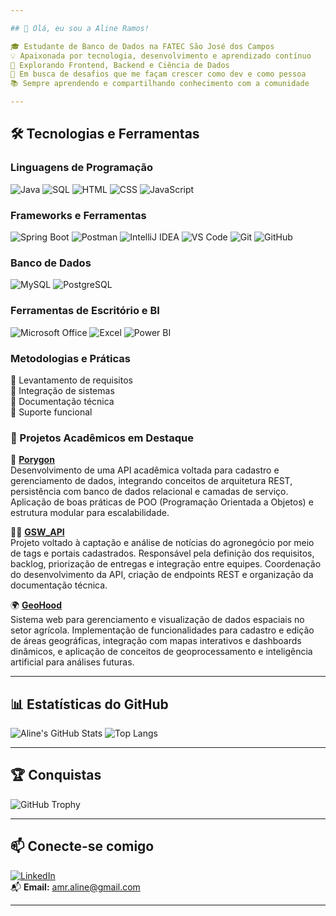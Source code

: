 ```yaml
---

## 🌟 Olá, eu sou a Aline Ramos!

🎓 Estudante de Banco de Dados na FATEC São José dos Campos  
💡 Apaixonada por tecnologia, desenvolvimento e aprendizado contínuo  
🧠 Explorando Frontend, Backend e Ciência de Dados  
🚀 Em busca de desafios que me façam crescer como dev e como pessoa  
📚 Sempre aprendendo e compartilhando conhecimento com a comunidade

---
```


## 🛠️ Tecnologias e Ferramentas

### Linguagens de Programação
![Java](https://img.shields.io/badge/-Java-007396?style=flat&logo=java&logoColor=white)
![SQL](https://img.shields.io/badge/-SQL-4479A1?style=flat&logo=mysql&logoColor=white)
![HTML](https://img.shields.io/badge/-HTML5-E34F26?style=flat&logo=html5&logoColor=white)
![CSS](https://img.shields.io/badge/-CSS3-1572B6?style=flat&logo=css3&logoColor=white)
![JavaScript](https://img.shields.io/badge/-JavaScript-F7DF1E?style=flat&logo=javascript&logoColor=black)

### Frameworks e Ferramentas
![Spring Boot](https://img.shields.io/badge/-Spring%20Boot-6DB33F?style=flat&logo=springboot&logoColor=white)
![Postman](https://img.shields.io/badge/-Postman-FF6C37?style=flat&logo=postman&logoColor=white)
![IntelliJ IDEA](https://img.shields.io/badge/-IntelliJ%20IDEA-000000?style=flat&logo=intellijidea&logoColor=white)
![VS Code](https://img.shields.io/badge/-VS%20Code-007ACC?style=flat&logo=visual-studio-code&logoColor=white)
![Git](https://img.shields.io/badge/-Git-F05032?style=flat&logo=git&logoColor=white)
![GitHub](https://img.shields.io/badge/-GitHub-181717?style=flat&logo=github&logoColor=white)

### Banco de Dados
![MySQL](https://img.shields.io/badge/-MySQL-4479A1?style=flat&logo=mysql&logoColor=white)
![PostgreSQL](https://img.shields.io/badge/-PostgreSQL-336791?style=flat&logo=postgresql&logoColor=white)

### Ferramentas de Escritório e BI
![Microsoft Office](https://img.shields.io/badge/-Microsoft%20Office-D83B01?style=flat&logo=microsoftoffice&logoColor=white)
![Excel](https://img.shields.io/badge/-Excel-217346?style=flat&logo=microsoftexcel&logoColor=white)
![Power BI](https://img.shields.io/badge/-Power%20BI-F2C811?style=flat&logo=powerbi&logoColor=black)

### Metodologias e Práticas
📌 Levantamento de requisitos  
📌 Integração de sistemas  
📌 Documentação técnica  
📌 Suporte funcional  


### 📂 Projetos Acadêmicos em Destaque

🧠 **[Porygon](https://github.com/allineramos/Porygon)**  
Desenvolvimento de uma API acadêmica voltada para cadastro e gerenciamento de dados, integrando conceitos de arquitetura REST, persistência com banco de dados relacional e camadas de serviço. Aplicação de boas práticas de POO (Programação Orientada a Objetos) e estrutura modular para escalabilidade.

👩‍💼 **[GSW_API](https://github.com/allineramos/GSW_API)**  
Projeto voltado à captação e análise de notícias do agronegócio por meio de tags e portais cadastrados. Responsável pela definição dos requisitos, backlog, priorização de entregas e integração entre equipes. Coordenação do desenvolvimento da API, criação de endpoints REST e organização da documentação técnica.

🌍 **[GeoHood](https://github.com/allineramos/4_GeoHood)**  
Sistema web para gerenciamento e visualização de dados espaciais no setor agrícola. Implementação de funcionalidades para cadastro e edição de áreas geográficas, integração com mapas interativos e dashboards dinâmicos, e aplicação de conceitos de geoprocessamento e inteligência artificial para análises futuras.

---

## 📊 Estatísticas do GitHub

![Aline's GitHub Stats](https://github-readme-stats.vercel.app/api?username=allineramos&show_icons=true&theme=radical)
![Top Langs](https://github-readme-stats.vercel.app/api/top-langs/?username=allineramos&layout=compact&theme=radical)

---

## 🏆 Conquistas

![GitHub Trophy](https://github-profile-trophy.vercel.app/?username=allineramos&theme=onestar&no-frame=true&row=1&column=6)

---

## 📫 Conecte-se comigo

[![LinkedIn](https://img.shields.io/badge/-LinkedIn-0A66C2?style=flat&logo=linkedin&logoColor=white)](https://www.linkedin.com/in/aline-ramos/)  
📬 **Email:** amr.aline@gmail.com

---
